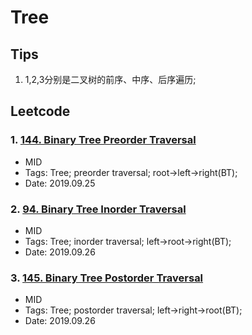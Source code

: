 # Tree

## Tips
1. 1,2,3分别是二叉树的前序、中序、后序遍历;

## Leetcode
### 1. [144. Binary Tree Preorder Traversal](https://leetcode-cn.com/problems/binary-tree-preorder-traversal/)
- MID
- Tags: Tree; preorder traversal; root->left->right(BT);
- Date: 2019.09.25

### 2. [94. Binary Tree Inorder Traversal](https://leetcode-cn.com/problems/binary-tree-inorder-traversal/)
- MID
- Tags: Tree; inorder traversal; left->root->right(BT);
- Date: 2019.09.26

### 3. [145. Binary Tree Postorder Traversal](https://leetcode-cn.com/problems/binary-tree-postorder-traversal/submissions/)
- MID
- Tags: Tree; postorder traversal; left->right->root(BT);
- Date: 2019.09.26
